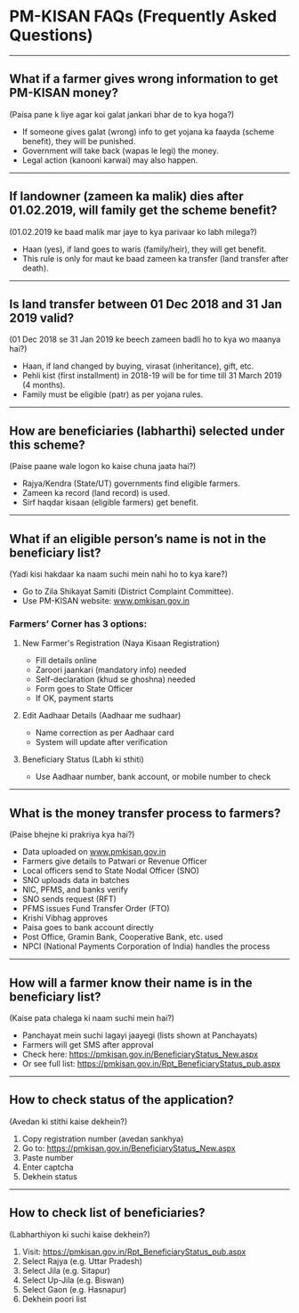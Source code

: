 # PM-KISAN FAQs (Frequently Asked Questions)

---

## What if a farmer gives wrong information to get PM-KISAN money?  
(Paisa pane k liye agar koi galat jankari bhar de to kya hoga?)

- If someone gives galat (wrong) info to get yojana ka faayda (scheme benefit), they will be punished.
- Government will take back (wapas le legi) the money.
- Legal action (kanooni karwai) may also happen.

---

## If landowner (zameen ka malik) dies after 01.02.2019, will family get the scheme benefit?  
(01.02.2019 ke baad malik mar jaye to kya parivaar ko labh milega?)

- Haan (yes), if land goes to waris (family/heir), they will get benefit.
- This rule is only for maut ke baad zameen ka transfer (land transfer after death).

---

## Is land transfer between 01 Dec 2018 and 31 Jan 2019 valid?  
(01 Dec 2018 se 31 Jan 2019 ke beech zameen badli ho to kya wo maanya hai?)

- Haan, if land changed by buying, virasat (inheritance), gift, etc.
- Pehli kist (first installment) in 2018-19 will be for time till 31 March 2019 (4 months).
- Family must be eligible (patr) as per yojana rules.

---

## How are beneficiaries (labharthi) selected under this scheme?  
(Paise paane wale logon ko kaise chuna jaata hai?)

- Rajya/Kendra (State/UT) governments find eligible farmers.
- Zameen ka record (land record) is used.
- Sirf haqdar kisaan (eligible farmers) get benefit.

---

## What if an eligible person’s name is not in the beneficiary list?  
(Yadi kisi hakdaar ka naam suchi mein nahi ho to kya kare?)

- Go to Zila Shikayat Samiti (District Complaint Committee).
- Use PM-KISAN website: www.pmkisan.gov.in

### Farmers’ Corner has 3 options:

1. New Farmer's Registration (Naya Kisaan Registration)  
   - Fill details online  
   - Zaroori jaankari (mandatory info) needed  
   - Self-declaration (khud se ghoshna) needed  
   - Form goes to State Officer  
   - If OK, payment starts

2. Edit Aadhaar Details (Aadhaar me sudhaar)  
   - Name correction as per Aadhaar card  
   - System will update after verification

3. Beneficiary Status (Labh ki sthiti)  
   - Use Aadhaar number, bank account, or mobile number to check

---

## What is the money transfer process to farmers?  
(Paise bhejne ki prakriya kya hai?)

- Data uploaded on www.pmkisan.gov.in
- Farmers give details to Patwari or Revenue Officer
- Local officers send to State Nodal Officer (SNO)
- SNO uploads data in batches
- NIC, PFMS, and banks verify
- SNO sends request (RFT)
- PFMS issues Fund Transfer Order (FTO)
- Krishi Vibhag approves
- Paisa goes to bank account directly
- Post Office, Gramin Bank, Cooperative Bank, etc. used
- NPCI (National Payments Corporation of India) handles the process

---

## How will a farmer know their name is in the beneficiary list?  
(Kaise pata chalega ki naam suchi mein hai?)

- Panchayat mein suchi lagayi jaayegi (lists shown at Panchayats)
- Farmers will get SMS after approval
- Check here: https://pmkisan.gov.in/BeneficiaryStatus_New.aspx
- Or see full list: https://pmkisan.gov.in/Rpt_BeneficiaryStatus_pub.aspx

---

## How to check status of the application?  
(Avedan ki stithi kaise dekhein?)

1. Copy registration number (avedan sankhya)  
2. Go to: https://pmkisan.gov.in/BeneficiaryStatus_New.aspx  
3. Paste number  
4. Enter captcha  
5. Dekhein status

---

## How to check list of beneficiaries?  
(Labharthiyon ki suchi kaise dekhein?)

1. Visit: https://pmkisan.gov.in/Rpt_BeneficiaryStatus_pub.aspx  
2. Select Rajya (e.g. Uttar Pradesh)  
3. Select Jila (e.g. Sitapur)  
4. Select Up-Jila (e.g. Biswan)  
5. Select Gaon (e.g. Hasnapur)  
6. Dekhein poori list
